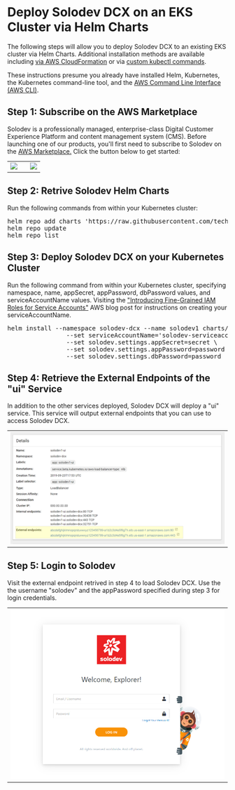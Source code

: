 # Deploy Solodev DCX on an EKS Cluster via Helm Charts
The following steps will allow you to deploy Solodev DCX to an existing EKS cluster via Helm Charts. Additional installation methods are available including <a href="deploy-solodev-dcx.md">via AWS CloudFormation</a> or via <a href="deploy-solodev-dcx-kcmd.md">custom kubectl commands</a>.

These instructions presume you already have installed Helm, Kubernetes, the Kubernetes command-line tool, and the <a href="https://aws.amazon.com/cli/">AWS Command Line Interface (AWS CLI)</a>.

## Step 1: Subscribe on the AWS Marketplace
Solodev is a professionally managed, enterprise-class Digital Customer Experience Platform and content management system (CMS). Before launching one of our products, you'll first need to subscribe to Solodev on the <a href="#">AWS Marketplace.</a> Click the button below to get started: 
<table>
	<tr>
		<td width="60%"><a href="#"><img src="https://raw.githubusercontent.com/solodev/aws/master/pages/images/AWS_Marketplace_Logo.jpg" /></a></td>
		<td><a href="#"><img src="https://raw.githubusercontent.com/solodev/aws/master/pages/images/Subscribe_Large.jpg" /></a></td>
	</tr>
</table>

## Step 2: Retrive Solodev Helm Charts
Run the following commands from within your Kubernetes cluster:
<pre>
helm repo add charts 'https://raw.githubusercontent.com/techcto/charts/master/'
helm repo update
helm repo list
</pre>

## Step 3: Deploy Solodev DCX on your Kubernetes Cluster
Run the following command from within your Kubernetes cluster, specifying namespace, name, appSecret, appPassword, dbPassword values, and serviceAccountName values. Visiting the <a href="https://aws.amazon.com/blogs/opensource/introducing-fine-grained-iam-roles-service-accounts/">"Introducing Fine-Grained IAM Roles for Service Accounts"</a> AWS blog post for instructions on creating your serviceAccountName.
<pre>
helm install --namespace solodev-dcx --name solodev1 charts/solodev-dcx-aws \
                --set serviceAccountName='solodev-serviceaccount' \
                --set solodev.settings.appSecret=secret \
                --set solodev.settings.appPassword=password \
                --set solodev.settings.dbPassword=password
</pre>

## Step 4: Retrieve the External Endpoints of the "ui" Service
In addition to the other services deployed, Solodev DCX will deploy a "ui" service. This service will output external endpoints that you can use to access Solodev DCX. 

<table>
	<tr>
		<td><img src="https://raw.githubusercontent.com/solodev/AWS-Launch-Pad/master/pages/images/install/eks-external-endpoints.jpg" /></td>
	</tr>
</table>

## Step 5: Login to Solodev 
Visit the external endpoint retrived in step 4 to load Solodev DCX. Use the the username "solodev" and the appPassword specified during step 3 for login credentials.

<table>
	<tr>
		<td><img src="https://raw.githubusercontent.com/solodev/AWS-Launch-Pad/master/pages/images/install/login-solodev-cms-eks.jpg" /></td>
	</tr>
</table>
